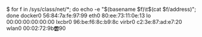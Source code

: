 $ for f in /sys/class/net/*; do echo -e "$(basename $f)\t$(cat $f/address)"; done
docker0	56:84:7a:fe:97:99
eth0	80:ee:73:11:0e:13
lo	00:00:00:00:00:00
lxcbr0	96:be:f6:8c:b9:8c
virbr0	c2:3e:87:ad:e7:20
wlan0	00:02:72:9b:ab:90
